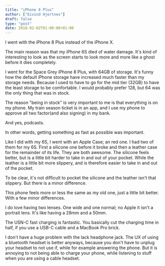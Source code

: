 ```yaml
---
title: "iPhone 8 Plus"
author: ["Eivind Hjertnes"]
draft: false
type: "post"
date: 2018-02-02T01:00:00+01:00
---
```


I went with the iPhone 8 Plus instead of the iPhone X.

The main reason was that my iPhone 6S died of water damage. It's kind of
interesting to look as the screen starts to look more and more like a
ghost before it dies completely.

I went for the Space Grey iPhone 8 Plus, with 64GB of storage. It's
funny how the default iPhone storage have increased much faster than my
storage needs. Because I used to have to go for the mid tier (32GB) to
have the least storage to be comfortable. I would probably prefer 128,
but 64 was the only thing that was in stock.

The reason "being in stock" is very important to me is that everything
is on my phone. My train season ticket is in an app, and I use my phone
to approve all two factor(and also signing) in my bank.

And yes, podcasts.

In other words, getting something as fast as possible was important.

Like I did with my 6S, I went with an Apple Case; an red one. I had two
of them for my 6S. First a silicone one before it broke and then a
leather case for the remainder of its life. They are both awesome. The
silicone feels better, but is a little bit harder to take in and out of
your pocket. While the leather is a little bit more slippery, and is
therefore easier to take in and out of the pocket.

To be clear, it's not difficult to pocket the silicone and the leather
isn't that slippery. But there is a minor difference.

This phone feels more or less the same as my old one, just a little bit
better. With a few minor differences.

I do love having two lenses. One wide and one normal; no Apple it isn't
a portrait lens. It's like having a 28mm and a 50mm.

The USN-C fast charging is fantastic. You basically cut the charging
time in half, if you use a USB-C cable and a MacBook Pro brick.

I don't have a huge problem with the lack headphone jack. The UX of
using a bluetooth headset is better anyways, because you don't have to
unplug your headset to not use if, while for example answering the
phone. But it is annoying to not being able to charge your phone, while
listening to stuff when you are using a cable headset.
